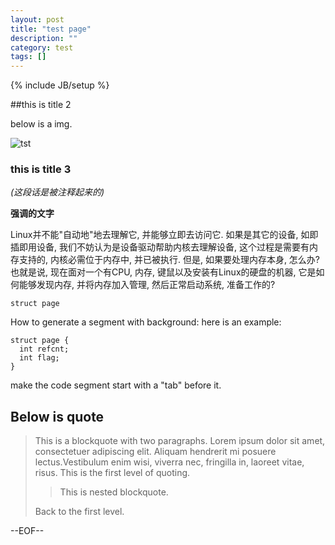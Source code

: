 ```yaml
---
layout: post
title: "test page"
description: ""
category: test
tags: []
---
```

{% include JB/setup %}

##this is title 2

below is a img.

![tst](http://sdrv.ms/XgXjdW)

### this is title 3

*(这段话是被注释起来的)*

**强调的文字**

Linux并不能"自动地"地去理解它, 并能够立即去访问它. 如果是其它的设备, 如即插即用设备, 我们不妨认为是设备驱动帮助内核去理解设备, 这个过程是需要有内存支持的, 内核必需位于内存中, 并已被执行. 但是, 如果要处理内存本身, 怎么办? 也就是说, 现在面对一个有CPU, 内存, 键鼠以及安装有Linux的硬盘的机器, 它是如何能够发现内存, 并将内存加入管理, 然后正常启动系统, 准备工作的?

`struct page`


How to generate a segment with background:
here is an example:

    struct page {
      int refcnt;
      int flag;
    }

make the code segment start with a "tab" before it.

## Below is quote
>This is a blockquote with two paragraphs. Lorem ipsum dolor sit amet, consectetuer adipiscing elit. Aliquam hendrerit mi posuere lectus.Vestibulum enim wisi, viverra nec, fringilla in, laoreet vitae, risus.
> This is the first level of quoting.
>
> > This is nested blockquote.
>
> Back to the first level.

--EOF--

